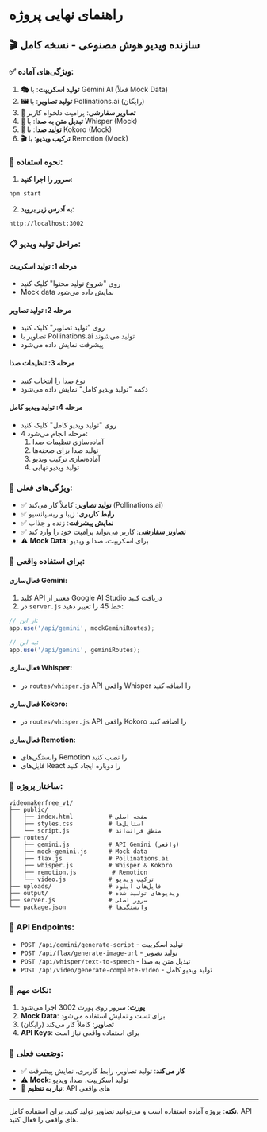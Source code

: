 # راهنمای نهایی پروژه

## 🎬 سازنده ویدیو هوش مصنوعی - نسخه کامل

### ✅ ویژگی‌های آماده:

1. **🎭 تولید اسکریپت**: با Gemini AI (فعلاً Mock Data)
2. **🖼️ تولید تصاویر**: با Pollinations.ai (رایگان)
3. **🎨 تصاویر سفارشی**: پرامپت دلخواه کاربر
4. **🎤 تبدیل متن به صدا**: با Whisper (Mock)
5. **🎵 تولید صدا**: با Kokoro (Mock)
6. **🎬 ترکیب ویدیو**: با Remotion (Mock)

### 🚀 نحوه استفاده:

1. **سرور را اجرا کنید**:
```bash
npm start
```

2. **به آدرس زیر بروید**:
```
http://localhost:3002
```

### 📋 مراحل تولید ویدیو:

#### مرحله 1: تولید اسکریپت
- روی "شروع تولید محتوا" کلیک کنید
- Mock data نمایش داده می‌شود

#### مرحله 2: تولید تصاویر
- روی "تولید تصاویر" کلیک کنید
- تصاویر با Pollinations.ai تولید می‌شوند
- پیشرفت نمایش داده می‌شود

#### مرحله 3: تنظیمات صدا
- نوع صدا را انتخاب کنید
- دکمه "تولید ویدیو کامل" نمایش داده می‌شود

#### مرحله 4: تولید ویدیو کامل
- روی "تولید ویدیو کامل" کلیک کنید
- 4 مرحله انجام می‌شود:
  1. آماده‌سازی تنظیمات صدا
  2. تولید صدا برای صحنه‌ها
  3. آماده‌سازی ترکیب ویدیو
  4. تولید ویدیو نهایی

### 🎯 ویژگی‌های فعلی:

- ✅ **تولید تصاویر**: کاملاً کار می‌کند (Pollinations.ai)
- ✅ **رابط کاربری**: زیبا و ریسپانسیو
- ✅ **نمایش پیشرفت**: زنده و جذاب
- ✅ **تصاویر سفارشی**: کاربر می‌تواند پرامپت خود را وارد کند
- ⚠️ **Mock Data**: برای اسکریپت، صدا و ویدیو

### 🔧 برای استفاده واقعی:

#### فعال‌سازی Gemini:
1. کلید API معتبر از Google AI Studio دریافت کنید
2. در `server.js` خط 45 را تغییر دهید:
```javascript
// از این:
app.use('/api/gemini', mockGeminiRoutes);

// به این:
app.use('/api/gemini', geminiRoutes);
```

#### فعال‌سازی Whisper:
- در `routes/whisper.js` API واقعی Whisper را اضافه کنید

#### فعال‌سازی Kokoro:
- در `routes/whisper.js` API واقعی Kokoro را اضافه کنید

#### فعال‌سازی Remotion:
- وابستگی‌های Remotion را نصب کنید
- فایل‌های React را دوباره ایجاد کنید

### 📁 ساختار پروژه:

```
videomakerfree_v1/
├── public/
│   ├── index.html          # صفحه اصلی
│   ├── styles.css          # استایل‌ها
│   └── script.js           # منطق فرانت‌اند
├── routes/
│   ├── gemini.js           # API Gemini (واقعی)
│   ├── mock-gemini.js      # Mock data
│   ├── flax.js             # Pollinations.ai
│   ├── whisper.js          # Whisper & Kokoro
│   ├── remotion.js          # Remotion
│   └── video.js            # ترکیب ویدیو
├── uploads/                # فایل‌های آپلود
├── output/                 # ویدیوهای تولید شده
├── server.js               # سرور اصلی
└── package.json            # وابستگی‌ها
```

### 🎨 API Endpoints:

- `POST /api/gemini/generate-script` - تولید اسکریپت
- `POST /api/flax/generate-image-url` - تولید تصویر
- `POST /api/whisper/text-to-speech` - تبدیل متن به صدا
- `POST /api/video/generate-complete-video` - تولید ویدیو کامل

### 🚨 نکات مهم:

1. **پورت**: سرور روی پورت 3002 اجرا می‌شود
2. **Mock Data**: برای تست و نمایش استفاده می‌شود
3. **تصاویر**: کاملاً کار می‌کند (رایگان)
4. **API Keys**: برای استفاده واقعی نیاز است

### 🎯 وضعیت فعلی:

- ✅ **کار می‌کند**: تولید تصاویر، رابط کاربری، نمایش پیشرفت
- ⚠️ **Mock**: تولید اسکریپت، صدا، ویدیو
- 🔧 **نیاز به تنظیم**: API های واقعی

---

**نکته**: پروژه آماده استفاده است و می‌توانید تصاویر تولید کنید. برای استفاده کامل، API های واقعی را فعال کنید.


